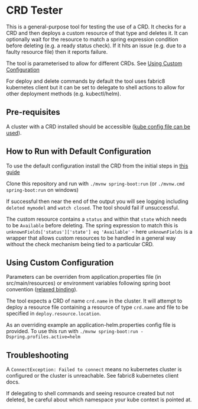 # CRD Tester

This is a general-purpose tool for testing the use of a CRD. It checks for a CRD and then deploys a custom resource of that type and deletes it. It can optionally wait for the resource to match a spring expression condition before deleting (e.g. a ready status check). If it hits an issue (e.g. due to a faulty resource file) then it reports failure. 

The tool is parameterised to allow for different CRDs. See [Using Custom Configuration](#using-custom-configuration)

For deploy and delete commands by default the tool uses fabric8 kubernetes client but it can be set to delegate to shell actions to allow for other deployment methods (e.g. kubectl/helm).

## Pre-requisites

A cluster with a CRD installed should be accessible ([kube config file can be used](https://github.com/fabric8io/kubernetes-client/blob/master/README.md#configuring-the-client)). 

## How to Run with Default Configuration

To use the default configuration install the CRD from the initial steps in [this guide](https://github.com/SeldonIO/seldon-core/blob/master/notebooks/helm_examples.ipynb)

Clone this repository and run with `./mvnw spring-boot:run` (or `./mvnw.cmd spring-boot:run` on windows)

If successful then near the end of the output you will see logging including `deleted mymodel` and `watch closed`. The tool should fail if unsuccessful.

The custom resource contains a `status` and within that `state` which needs to be `Available` before deleting. The spring expression to match this is `unknownFields['status']['state'] eq 'Available'` - here `unknownFields` is a wrapper that allows custom resources to be handled in a general way without the check mechanism being tied to a particular CRD.

## Using Custom Configuration

Parameters can be overriden from application.properties file (in src/main/resources) or environment variables following spring boot convention ([relaxed binding](https://github.com/spring-projects/spring-boot/wiki/Relaxed-Binding-2.0)).

The tool expects a CRD of name `crd.name` in the cluster. It will attempt to deploy a resource file containing a resource of type `crd.name` and file to be specified in `deploy.resource.location`.

As an overriding example an application-helm.properties config file is provided. To use this run with `./mvnw spring-boot:run -Dspring.profiles.active=helm`

## Troubleshooting

A `ConnectException: Failed to connect` means no kubernetes cluster is configured or the cluster is unreachable. See fabric8 kubernetes client docs.

If delegating to shell commands and seeing resource created but not deleted, be careful about which namespace your kube context is pointed at.
